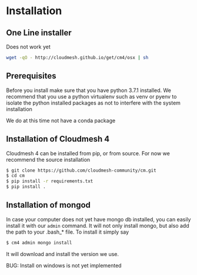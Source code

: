 # Installation

## One Line installer

Does not work yet 

```bash
wget -qO - http://cloudmesh.github.io/get/cm4/osx | sh 
```


## Prerequisites

Before you install make sure that you have python 3.7.1 installed. We
recommend that you use a python virtualenv such as venv or pyenv to
isolate the python installed packages as not to interfere with the
system installation

We do at this time not have a conda package

## Installation of Cloudmesh 4

Cloudmesh 4 can be installed from pip, or from source. For now we
recommend the source installation

```bash
$ git clone https://github.com/cloudmesh-community/cm.git
$ cd cm
$ pip install -r requirements.txt
$ pip install .
```

## Installation of mongod

In case your computer does not yet have mongo db installed, you can
easily install it with our `admin` command. It will not only install
mongo, but also add the path to your .bash_* file. To install it
simply say

```bash
$ cm4 admin mongo install
```

It will download and install the version we use.

BUG: Install on windows is not yet implemented

